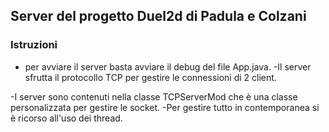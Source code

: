 ## Server del progetto Duel2d di Padula e Colzani

### Istruzioni

- per avviare il server basta avviare il debug del file App.java.
-Il server sfrutta il protocollo TCP per gestire le connessioni di 2 client.

-I server sono contenuti nella classe TCPServerMod che è una classe personalizzata per gestire le socket.
-Per gestire tutto in contemporanea si è ricorso all'uso dei thread.